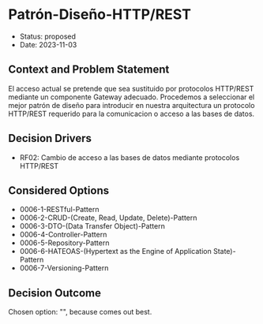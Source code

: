 # Patrón-Diseño-HTTP/REST

* Status: proposed
* Date: 2023-11-03

## Context and Problem Statement

El acceso actual se pretende que sea sustituido por protocolos HTTP/REST mediante un componente Gateway adecuado. Procedemos a seleccionar el mejor patrón de diseño para introducir en nuestra arquitectura un protocolo HTTP/REST requerido para la comunicacion o acceso a las bases de datos.

## Decision Drivers

* RF02: Cambio de acceso a las bases de datos mediante protocolos HTTP/REST

## Considered Options

* 0006-1-RESTful-Pattern
* 0006-2-CRUD-(Create, Read, Update, Delete)-Pattern
* 0006-3-DTO-(Data Transfer Object)-Pattern
* 0006-4-Controller-Pattern
* 0006-5-Repository-Pattern
* 0006-6-HATEOAS-(Hypertext as the Engine of Application State)-Pattern
* 0006-7-Versioning-Pattern

## Decision Outcome

Chosen option: "", because comes out best.
